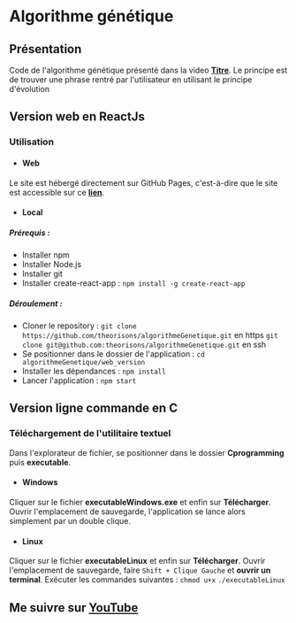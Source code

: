 # Algorithme génétique

## Présentation
Code de l'algorithme génétique présenté dans la video **[Titre](url_du_lien "Voir la vidéo")**.
Le principe est de trouver une phrase rentré par l'utilisateur en utilisant le principe d'évolution

## Version web en ReactJs

### Utilisation

* #### Web 
Le site est hébergé directement sur GitHub Pages, c'est-à-dire que le site est accessible sur ce  **[lien](https://theorisons.github.io/algorithmeGenetique/ "tester l'algorithme")**. 

* #### Local

##### Prérequis :

* Installer npm
* Installer Node.js
* Installer git
* Installer create-react-app :
`npm install -g create-react-app`

##### Déroulement :

* Cloner le repository :
`git clone https://github.com/theorisons/algorithmeGenetique.git`   en https
`git clone git@github.com:theorisons/algorithmeGenetique.git`   en ssh
* Se positionner dans le dossier de l'application :
`cd algorithmeGenetique/web_version`
* Installer les dépendances :
`npm install`
* Lancer l'application :
`npm start`

## Version ligne commande en C

### Téléchargement de l'utilitaire textuel

Dans l'explorateur de fichier, se positionner dans le dossier __Cprogramming__ puis __executable__.

* #### Windows 

Cliquer sur le fichier __executableWindows.exe__ et enfin sur __Télécharger__.
Ouvrir l'emplacement de sauvegarde, l'application se lance alors simplement par un double clique.

* #### Linux

Cliquer sur le fichier __executableLinux__ et enfin sur __Télécharger__.
Ouvrir l'emplacement de sauvegarde, faire `Shift + Clique Gauche` et __ouvrir un terminal__.
Exécuter les commandes suivantes : 
`chmod u+x`
`./executableLinux` 


## Me suivre sur **[YouTube](https://www.youtube.com/th%C3%A9orisons/?sub_confirmation=1 "Mon YouTube")**
